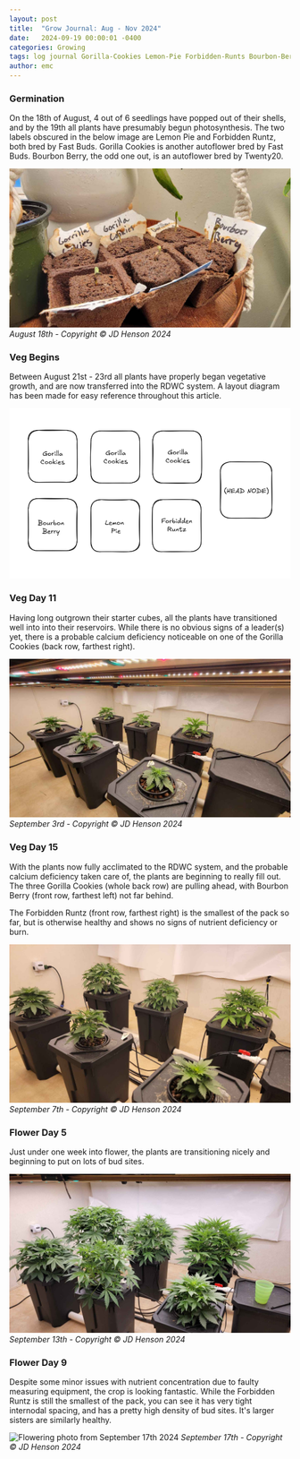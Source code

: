 ```yaml
---
layout: post
title:  "Grow Journal: Aug - Nov 2024"
date:   2024-09-19 00:00:01 -0400
categories: Growing
tags: log journal Gorilla-Cookies Lemon-Pie Forbidden-Runts Bourbon-Berry FastBuds Twenty20 General-Hydroponics Botanicare DWC RDWC
author: emc
---
```


### Germination

On the 18th of August, 4 out of 6 seedlings have popped out of their shells, and by the 19th all plants have presumably begun photosynthesis. The two labels obscured in the below image are Lemon Pie and Forbidden Runtz, both bred by Fast Buds. Gorilla Cookies is another autoflower bred by Fast Buds. Bourbon Berry, the odd one out, is an autoflower bred by Twenty20.

![Seedling photo from August 18th 2024](https://raw.githubusercontent.com/jdelvin-admin/jdelvin-admin.github.io/refs/heads/main/assets/img/photos/2024-08-18.jpg) *August 18th - Copyright ©️ JD Henson 2024*

### Veg Begins

Between August 21st - 23rd all plants have properly began vegetative growth, and are now transferred into the RDWC system. A layout diagram has been made for easy reference throughout this article.

![Diagram visualizing the layout of different cannabis strains in the AU24 batch.](https://raw.githubusercontent.com/jdelvin-admin/jdelvin-admin.github.io/refs/heads/main/assets/img/photos/2024-09-03-diagram.png)

### Veg Day 11

Having long outgrown their starter cubes, all the plants have transitioned well into into their reservoirs. While there is no obvious signs of a leader(s) yet, there is a probable calcium deficiency noticeable on one of the Gorilla Cookies (back row, farthest right). 

![Vegetative photo from September 3rd 2024](https://raw.githubusercontent.com/jdelvin-admin/jdelvin-admin.github.io/refs/heads/main/assets/img/photos/2024-09-03.jpg) *September 3rd - Copyright ©️ JD Henson 2024*

### Veg Day 15

With the plants now fully acclimated to the RDWC system, and the probable calcium deficiency taken care of, the plants are beginning to really fill out. The three Gorilla Cookies (whole back row) are pulling ahead, with Bourbon Berry (front row, farthest left) not far behind. 

The Forbidden Runtz (front row, farthest right) is the smallest of the pack so far, but is otherwise healthy and shows no signs of nutrient deficiency or burn.

![Vegetative photo from September 7th 2024](https://raw.githubusercontent.com/jdelvin-admin/jdelvin-admin.github.io/refs/heads/main/assets/img/photos/2024-09-07.jpg) *September 7th - Copyright ©️ JD Henson 2024*

### Flower Day 5

Just under one week into flower, the plants are transitioning nicely and beginning to put on lots of bud sites.

![Flowering photo from September 13th 2024](https://raw.githubusercontent.com/jdelvin-admin/jdelvin-admin.github.io/refs/heads/main/assets/img/photos/2024-09-13.jpg) *September 13th - Copyright ©️ JD Henson 2024*

### Flower Day 9

Despite some minor issues with nutrient concentration due to faulty measuring equipment, the crop is looking fantastic. While the Forbidden Runtz is still the smallest of the pack, you can see it has very tight internodal spacing, and has a pretty high density of bud sites. It's larger sisters are similarly healthy.

![Flowering photo from September 17th 2024](https://raw.githubusercontent.com/jdelvin-admin/jdelvin-admin.github.io/refs/heads/main/assets/img/photos/2024-09-17.png) *September 17th - Copyright ©️ JD Henson 2024*